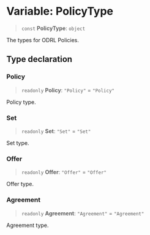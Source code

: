 # Variable: PolicyType

> `const` **PolicyType**: `object`

The types for ODRL Policies.

## Type declaration

### Policy

> `readonly` **Policy**: `"Policy"` = `"Policy"`

Policy type.

### Set

> `readonly` **Set**: `"Set"` = `"Set"`

Set type.

### Offer

> `readonly` **Offer**: `"Offer"` = `"Offer"`

Offer type.

### Agreement

> `readonly` **Agreement**: `"Agreement"` = `"Agreement"`

Agreement type.
